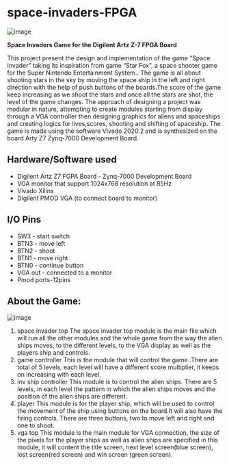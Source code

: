 # space-invaders-FPGA
![image](https://user-images.githubusercontent.com/105385216/167924304-76c56bf7-3e5c-4426-880e-d29254b5e805.png)


**Space Invaders Game for the Digilent Artz Z-7 FPGA Board**

This project present the design and implementation of the game “Space Invader” taking its
inspiration from game “Star Fox”, a space shooter game for the Super Nintendo Entertainment
System.. The game is all about shooting stars in the sky by moving the space ship in the
left and right direction with the help of push buttons of the boards.The score of the game
keep increasing as we shoot the stars and once all the stars are shot, the level of the game
changes. The approach of designing a project was modular in nature, attempting to create
modules starting from display through a VGA controller then designing graphics for aliens and
spaceships and creating logics for lives,scores, shooting and shifting of spaceship. The game
is made using the software Vivado 2020.2 and is synthesized on the board Arty Z7 Zynq-7000
Development Board.

## Hardware/Software used
* Digilent Artz Z7 FGPA Board - Zynq-7000 Development Board
* VGA monitor that support 1024x768 resolution at 85Hz
* Vivado Xilinx 
* Digilent PMOD VGA (to connect board to monitor)

## I/O Pins
* SW3 - start switch
* BTN3 - move left
* BTN2 - shoot
* BTN1 - move right
* BTN0 - continue button
* VGA out - connected to a monitor
* Pmod ports-12pins



## About the Game:

![image](https://user-images.githubusercontent.com/105385216/167925072-3183ebce-ec98-40c6-85c4-0a46d0acf185.png)



1. space invader top
The space invader top module is the main file which will run all the other modules and
the whole game from the way the alien ships moves, to the different levels, to the VGA
display as well as the players ship and controls.
2. game controller
This is the module that will control the game .There are total of 5 levels, each level will
have a different score multiplier, it keeps on increasing with each level.
3. inv ship controller
This module is to control the alien ships. There are 5 levels, in each level the pattern in
which the alien ships moves and the position of the alien ships are different.
4. player
This module is for the player ship, which will be used to control the movement of the ship
using buttons on the board.It will also have the firing controls. There are three buttons,
two to move left and right and one to shoot.
5. vga top
This module is the main module for VGA connection, the size of the pixels for the player
ships as well as alien ships are specified in this module, it will content the title screen,
next level screen(blue screen), lost screen(red screen) and win screen (green screen).
